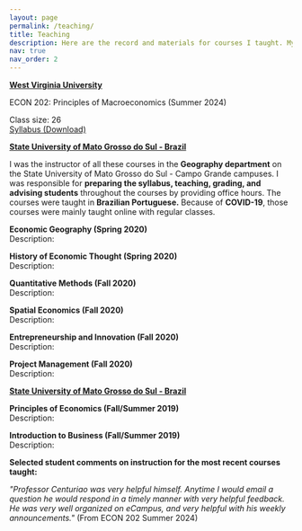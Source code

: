 ```yaml
---
layout: page
permalink: /teaching/
title: Teaching
description: Here are the record and materials for courses I taught. My **[Teaching Philosophy](https://drive.google.com/file/d/17AepSps1lIms3tEYDTv1Sz0NA7rWj3O1/view?usp=drive_link)** is simple inspire curiosity, promote critical thinking, and support my students as they grow into their potential.
nav: true
nav_order: 2
---
```


**[West Virginia University](https://www.wvu.edu/)**

ECON 202: Principles of Macroeconomics (Summer 2024)

Class size: 26  
[Syllabus (Download)](/path/to/econ202_syllabus.pdf)

**[State University of Mato Grosso do Sul - Brazil](https://www.uems.br/home)**

I was the instructor of all these courses in the **Geography department** on the State University of Mato Grosso do Sul - Campo Grande campuses. I was responsible for **preparing the syllabus, teaching, grading, and advising students** throughout the courses by providing office hours. The courses were taught in **Brazilian Portuguese.** Because of **COVID-19**, those courses were mainly taught online with regular classes.

**Economic Geography (Spring 2020)**  
Description:  


**History of Economic Thought (Spring 2020)**  
Description:  


**Quantitative Methods (Fall 2020)**  
Description:  


**Spatial Economics (Fall 2020)**  
Description:  

**Entrepreneurship and Innovation (Fall 2020)**  
Description:

**Project Management (Fall 2020)**  
Description:

**[State University of Mato Grosso do Sul - Brazil](https://www.ufms.br/)**

**Principles of Economics (Fall/Summer 2019)**  
Description:

**Introduction to Business (Fall/Summer 2019)**  
Description:

**Selected student comments on instruction for the most recent courses taught:**  

*"Professor Centuriao was very helpful himself. Anytime I would email a question he would respond in a timely manner with very helpful feedback. He was very well organized on eCampus, and very helpful with his weekly announcements."* (From ECON 202 Summer 2024)
